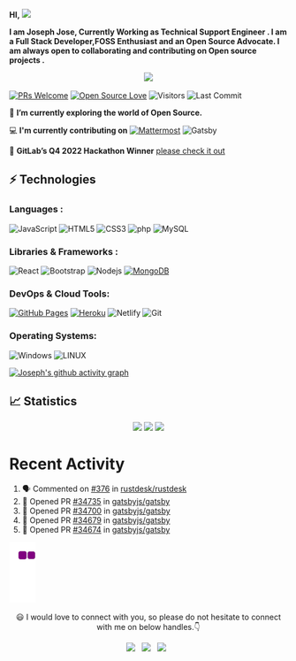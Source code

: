 **HI,**   <img src="https://raw.githubusercontent.com/aemmadi/aemmadi/master/wave.gif" width="30px">

<p>
	
**I am Joseph Jose, Currently Working as Technical Support Engineer . I am a Full Stack Developer,FOSS Enthusiast and an Open Source Advocate. I am always open to collaborating and contributing on Open source projects .**
</P>

<p align="center">
  <a href="https://github.com/DenverCoder1/readme-typing-svg"><img src="https://readme-typing-svg.herokuapp.com/?lines=Open+Source+Contributor;Fullstack+Developer;FOSS+Enthusiast;മലയാളി;&center=true&width=380&height=45"></a>
</p>

[![PRs Welcome](https://img.shields.io/badge/PRs-welcome-brightgreen.svg?style=flat&logo=github)](https://github.com/josephjosedev)
[![Open Source Love](https://badges.frapsoft.com/os/v2/open-source.svg?v=103)](https://github.com/josephjosedev)
<img alt="Visitors" src="https://komarev.com/ghpvc/?username=josephjosedev&style=flat&labelColor=black&logo=github&label=PROFILE+VIEWS&color=29bf12"/>
<img alt="Last Commit" src="https://img.shields.io/github/last-commit/josephjosedev/josephjosedev?logo=markdown&label=LAST+UPDATE&color=29bf12&style=flat">

🔭 **I’m currently exploring the world of Open Source.** <br/>

💻 **I'm currently contributing on** [![Mattermost](https://img.shields.io/badge/Mattermost-navy?\&style=plastic\&logo=mattermost\&logoColor=0058CC)](https://mattermost.com/) ![Gatsby](https://img.shields.io/badge/Gatsby-navy?\&style=plastic\&logo=gatsby\&logoColor=663399)

🔭 **GitLab’s Q4 2022 Hackathon Winner** [please check it out](https://forum.gitlab.com/t/announcing-gitlabs-q4-2022-hackathon-winners/65048)

## ⚡ Technologies

### Languages :
<!-- ![Java](https://img.shields.io/badge/-java-E34A86?style=flat-square&logo=java)
![Python](https://img.shields.io/badge/-Python-black?style=flat-square&logo=Python)
![C++](https://img.shields.io/badge/-C++-00599C?style=flat-square&logo=c) -->
![JavaScript](https://img.shields.io/badge/-JavaScript-black?style=flat-square&logo=javascript)
![HTML5](https://img.shields.io/badge/-HTML5-E34F26?style=flat-square&logo=html5&logoColor=white)
![CSS3](https://img.shields.io/badge/-CSS3-1572B6?style=flat-square&logo=css3)
![php](https://img.shields.io/badge/php-black.svg?\&style=flat-square\&logo=PHP\&logoColor=777BB4)
![MySQL](https://img.shields.io/badge/-MySQL-black?style=flat-square&logo=mysql)

### Libraries & Frameworks :

![React](https://img.shields.io/badge/-React-black?style=flat-square&logo=react)
![Bootstrap](https://img.shields.io/badge/-Bootstrap-563D7C?style=flat-square&logo=bootstrap)
![Nodejs](https://img.shields.io/badge/-Nodejs-black?style=flat-square&logo=Node.js)
<a href="#"><img alt="MongoDB" src ="https://img.shields.io/badge/MongoDB-%234ea94b.svg?logo=mongodb&logoColor=white"></a>
<!-- ![Redis](https://img.shields.io/badge/-Redis-black?style=flat-square&logo=Redis)
![ElasticSearch](https://img.shields.io/badge/-ElasticSearch-005571?style=flat-square&logo=elasticsearch)
![GraphQL](https://img.shields.io/badge/-GraphQL-E10098?style=flat-square&logo=graphql)
![Apollo GraphQL](https://img.shields.io/badge/-Apollo%20GraphQL-311C87?style=flat-square&logo=apollo-graphql)
![PostgreSQL](https://img.shields.io/badge/-PostgreSQL-336791?style=flat-square&logo=postgresql) -->
<!-- <a href="#"><img alt="Keras" src="https://img.shields.io/badge/Keras%20-%23D00000.svg?logo=Keras&logoColor=white"></a>
<a href="#"><img alt="Material Design" src="https://img.shields.io/badge/Material%20Design%20-%230081CB.svg?logo=material-design&logoColor=white"></a>
<a href="#"><img alt="NumPy" src="https://img.shields.io/badge/Numpy%20-%23013243.svg?logo=numpy&logoColor=white"></a>
<a href="#"><img alt="Pandas" src="https://img.shields.io/badge/Pandas%20-%23150458.svg?logo=pandas&logoColor=white"></a> -->

### DevOps & Cloud Tools:

<a href="#"><img alt="GitHub Pages" src="https://img.shields.io/badge/GitHub%20Pages-%23327FC7.svg?logo=github&logoColor=white"></a>
<a href="#"><img alt="Heroku" src="https://img.shields.io/badge/Heroku%20-%23430098.svg?logo=heroku&logoColor=white"></a>
![Netlify](https://img.shields.io/badge/-Netlify-darkblue?style=flat-square&logo=Netlify)
![Git](https://img.shields.io/badge/-Git-black?style=flat-square&logo=git)
<!-- ![Amazon AWS](https://img.shields.io/badge/Amazon%20AWS-232F3E?style=flat-square&logo=amazon-aws)
![Microsoft Azure](https://img.shields.io/badge/Microsoft%20Azure-232F7E?style=flat-square&logo=microsoft-azure)
![Google Cloud](https://img.shields.io/badge/Google%20Cloud-black?style=flat-square&logo=google-cloud)


<!-- <a href="#"><img alt="Postman" src="https://img.shields.io/badge/Postman-FF6C37?logo=postman&logoColor=white"></a>
<a href="#"><img alt="Vercel" src="https://img.shields.io/badge/Vercel%20-%23000000.svg?logo=vercel&logoColor=white"></a>
 -->

### Operating Systems:

![Windows](https://img.shields.io/badge/windows-0078D6?logo=windows&logoColor=white&style=for-the-badge)
![LINUX](https://img.shields.io/badge/linux-FCC624?logo=linux&logoColor=black&style=for-the-badge)

 [![Joseph's github activity graph](https://activity-graph.herokuapp.com/graph?username=josephjosedev&theme=xcode)](https://git.io/starlightknown)
 
 
 
 ## 📈 Statistics
<p align="center">
	
<img width="48%" src="https://github-readme-stats.vercel.app/api?username=josephjosedev&show_icons=true&theme=tokyonight"/>
<img width="48%" src="https://github-readme-streak-stats.herokuapp.com/?user=josephjosedev&theme=tokyonight" />
<img height="180em" src="https://github-readme-stats.vercel.app/api/top-langs/?username=josephjosedev&theme=algolia"/>
	
</p>
	



# Recent Activity

<!--START_SECTION:activity-->
1. 🗣 Commented on [#376](https://github.com/rustdesk/rustdesk/issues/376) in [rustdesk/rustdesk](https://github.com/rustdesk/rustdesk)
2. 💪 Opened PR [#34735](https://github.com/gatsbyjs/gatsby/pull/34735) in [gatsbyjs/gatsby](https://github.com/gatsbyjs/gatsby)
3. 💪 Opened PR [#34700](https://github.com/gatsbyjs/gatsby/pull/34700) in [gatsbyjs/gatsby](https://github.com/gatsbyjs/gatsby)
4. 💪 Opened PR [#34679](https://github.com/gatsbyjs/gatsby/pull/34679) in [gatsbyjs/gatsby](https://github.com/gatsbyjs/gatsby)
5. 💪 Opened PR [#34674](https://github.com/gatsbyjs/gatsby/pull/34674) in [gatsbyjs/gatsby](https://github.com/gatsbyjs/gatsby)
<!--END_SECTION:activity-->



<!-- 
<p align="center"><img width="50%" src="https://github-readme-stats.vercel.app/api?username=josephjosedev&show_icons=true" /></p> -->


 ![snakegif](https://github.com/josephjosedev/josephjosedev/blob/output/github-contribution-grid-snake.gif)
 
 <p align="center"> 😃 I would love to connect with you, so please do not hesitate to connect with me on below handles.👇</p>
 
 <p align="center">
 <a href="https://twitter.com/josephjose097"><img src="https://upload.wikimedia.org/wikipedia/fr/thumb/c/c8/Twitter_Bird.svg/1200px-Twitter_Bird.svg.png" width="25"></img></a>&nbsp;&nbsp;
 <a href="https://mastodon.social/web/@josephjose"><img src="https://upload.wikimedia.org/wikipedia/commons/thumb/4/48/Mastodon_Logotype_%28Simple%29.svg/953px-Mastodon_Logotype_%28Simple%29.svg.png" width="25"></img></a>&nbsp;&nbsp;
<a href="mailto:joseph.jose@tutanota.com"><img src="https://senghourprinting.com/wp-content/uploads/2021/06/free-mail-icon-1008-thumb.png" width="25"></img></a>&nbsp;&nbsp;
  
</p>



